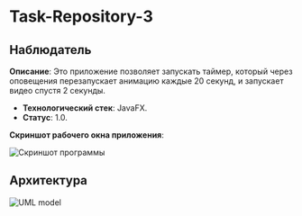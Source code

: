 # Task-Repository-3

Наблюдатель
----------------
**Описание**:  Это приложение позволяет запускать таймер, который через оповещения перезапускает анимацию каждые 20 секунд, и запускает видео спустя 2 секунды.
 - **Технологический стек**: JavaFX.
 - **Статус**:  1.0.

**Скриншот рабочего окна приложения**:

![Скриншот программы](https://github.com/user-attachments/assets/9e54556d-40b6-4236-b8fb-9533d5fd4eae)


## Архитектура
![UML model](https://github.com/user-attachments/assets/42a1bdcd-dc15-4cbf-b96f-307729b64c7d)
